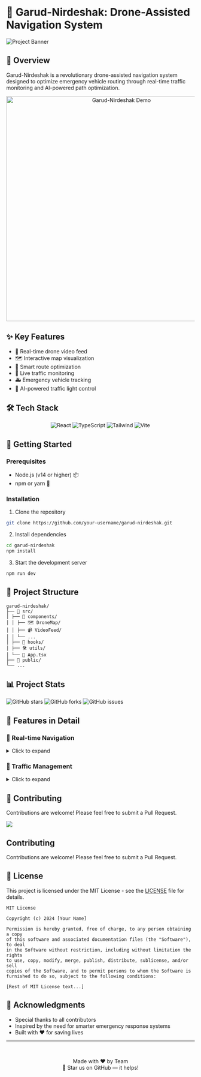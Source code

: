 # 🦅 Garud-Nirdeshak: Drone-Assisted Navigation System

![Project Banner](path-to-banner-image.png)


## 🎯 Overview
Garud-Nirdeshak is a revolutionary drone-assisted navigation system designed to optimize emergency vehicle routing through real-time traffic monitoring and AI-powered path optimization.

<p align="center">
  <img src="path-to-demo.gif" alt="Garud-Nirdeshak Demo" width="600px" />
</p>

## ✨ Key Features
- 🎥 Real-time drone video feed
- 🗺️ Interactive map visualization
- 🔄 Smart route optimization
- 🚦 Live traffic monitoring
- 🚑 Emergency vehicle tracking
- 🤖 AI-powered traffic light control

## 🛠️ Tech Stack
<p align="center">
  <img src="https://img.shields.io/badge/React-20232A?style=for-the-badge&logo=react&logoColor=61DAFB" alt="React" />
  <img src="https://img.shields.io/badge/TypeScript-007ACC?style=for-the-badge&logo=typescript&logoColor=white" alt="TypeScript" />
  <img src="https://img.shields.io/badge/Tailwind_CSS-38B2AC?style=for-the-badge&logo=tailwind-css&logoColor=white" alt="Tailwind" />
  <img src="https://img.shields.io/badge/Vite-B73BFE?style=for-the-badge&logo=vite&logoColor=FFD62E" alt="Vite" />
</p>

## 🚀 Getting Started

### Prerequisites
- Node.js (v14 or higher) 📦
- npm or yarn 🔧

### Installation

1. Clone the repository
```bash
git clone https://github.com/your-username/garud-nirdeshak.git
```

2. Install dependencies
```bash
cd garud-nirdeshak
npm install
```

3. Start the development server
```bash
npm run dev
```

## 📁 Project Structure
```
garud-nirdeshak/
├── 📂 src/
│ ├── 📂 components/
│ │ ├── 🗺️ DroneMap/
│ │ ├── 📹 VideoFeed/
│ │ └── ...
│ ├── 🎣 hooks/
│ ├── 🛠️ utils/
│ └── 📱 App.tsx
├── 📂 public/
└── ...
```
## 📊 Project Stats
![GitHub stars](https://img.shields.io/github/stars/your-username/garud-nirdeshak?style=social)
![GitHub forks](https://img.shields.io/github/forks/your-username/garud-nirdeshak?style=social)
![GitHub issues](https://img.shields.io/github/issues/your-username/garud-nirdeshak)


## 🌟 Features in Detail

### 🎯 Real-time Navigation
<details>
<summary>Click to expand</summary>
<br>
<img src="path-to-feature-image.png" alt="Navigation Demo" width="400px"/>
- Real-time traffic monitoring
- AI-powered route optimization
- Emergency vehicle prioritization
</details>

### 🚦 Traffic Management
<details>
<summary>Click to expand</summary>
<br>
<img src="path-to-feature-image.png" alt="Traffic Management Demo" width="400px"/>
- Automated traffic light control
- Congestion prediction
- Emergency corridor creation
</details>

## 🤝 Contributing
Contributions are welcome! Please feel free to submit a Pull Request.

<a href="https://github.com/your-username/garud-nirdeshak/graphs/contributors">
  <img src="https://contrib.rocks/image?repo=your-username/garud-nirdeshak" />
</a>

## Contributing
Contributions are welcome! Please feel free to submit a Pull Request.

## 📝 License
This project is licensed under the MIT License - see the [LICENSE](LICENSE) file for details.

```
MIT License

Copyright (c) 2024 [Your Name]

Permission is hereby granted, free of charge, to any person obtaining a copy
of this software and associated documentation files (the "Software"), to deal
in the Software without restriction, including without limitation the rights
to use, copy, modify, merge, publish, distribute, sublicense, and/or sell
copies of the Software, and to permit persons to whom the Software is
furnished to do so, subject to the following conditions:

[Rest of MIT License text...]

```

## 🙏 Acknowledgments
- Special thanks to all contributors
- Inspired by the need for smarter emergency response systems
- Built with ❤️ for saving lives

---

<br>
<p align="center">
  Made with ❤️ by Team 
  <br>
  🌟 Star us on GitHub — it helps!
</p>
